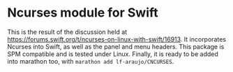 # Ncurses module for Swift

This is the result of the discussion held at https://forums.swift.org/t/ncurses-on-linux-with-swift/16913. It incorporates Ncurses into Swift, as well as the panel and menu headers. This package is SPM compatible and is tested under Linux. Finally, it is ready to be added into marathon too, with `marathon add lf-araujo/CNCURSES`.


